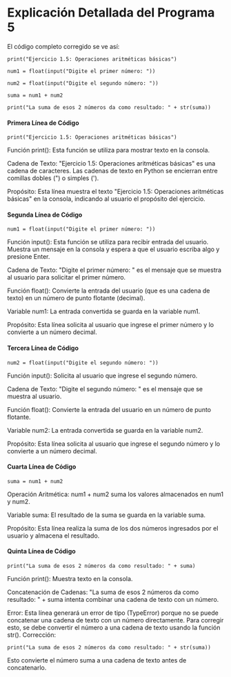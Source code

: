 # Explicación Detallada del Programa 5
El código completo corregido se ve así:

```print("Ejercicio 1.5: Operaciones aritméticas básicas")```

```num1 = float(input("Digite el primer número: "))```

```num2 = float(input("Digite el segundo número: "))```

```suma = num1 + num2```

```print("La suma de esos 2 números da como resultado: " + str(suma))```
#### Primera Línea de Código
```print("Ejercicio 1.5: Operaciones aritméticas básicas")```

Función print(): Esta función se utiliza para mostrar texto en la consola.

Cadena de Texto: "Ejercicio 1.5: Operaciones aritméticas básicas" es una cadena de caracteres. Las cadenas de texto en Python se encierran entre comillas dobles (") o simples (').

Propósito: Esta línea muestra el texto "Ejercicio 1.5: Operaciones aritméticas básicas" en la consola, indicando al usuario el propósito del ejercicio.
#### Segunda Línea de Código
```num1 = float(input("Digite el primer número: "))```

Función input(): Esta función se utiliza para recibir entrada del usuario. Muestra un mensaje en la consola y espera a que el usuario escriba algo y presione Enter.

Cadena de Texto: "Digite el primer número: " es el mensaje que se muestra al usuario para solicitar el primer número.

Función float(): Convierte la entrada del usuario (que es una cadena de texto) en un número de punto flotante (decimal).

Variable num1: La entrada convertida se guarda en la variable num1.

Propósito: Esta línea solicita al usuario que ingrese el primer número y lo convierte a un número decimal.
#### Tercera Línea de Código
```num2 = float(input("Digite el segundo número: "))```

Función input(): Solicita al usuario que ingrese el segundo número.

Cadena de Texto: "Digite el segundo número: " es el mensaje que se muestra al usuario.

Función float(): Convierte la entrada del usuario en un número de punto flotante.

Variable num2: La entrada convertida se guarda en la variable num2.

Propósito: Esta línea solicita al usuario que ingrese el segundo número y lo convierte a un número decimal.
#### Cuarta Línea de Código
```suma = num1 + num2```

Operación Aritmética: num1 + num2 suma los valores almacenados en num1 y num2.

Variable suma: El resultado de la suma se guarda en la variable suma.

Propósito: Esta línea realiza la suma de los dos números ingresados por el usuario y almacena el resultado.

#### Quinta Línea de Código
```print("La suma de esos 2 números da como resultado: " + suma)```

Función print(): Muestra texto en la consola.

Concatenación de Cadenas: "La suma de esos 2 números da como resultado: " + suma intenta combinar una cadena de texto con un número.

Error: Esta línea generará un error de tipo (TypeError) porque no se puede concatenar una cadena de texto con un número directamente. Para corregir esto, se debe convertir el número a una cadena de texto usando la función str().
Corrección:

```print("La suma de esos 2 números da como resultado: " + str(suma))```

Esto convierte el número suma a una cadena de texto antes de concatenarlo.
